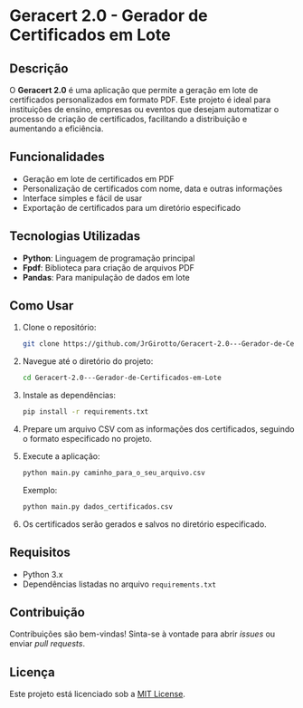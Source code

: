 # Geracert 2.0 - Gerador de Certificados em Lote

## Descrição

O **Geracert 2.0** é uma aplicação que permite a geração em lote de certificados personalizados em formato PDF. Este projeto é ideal para instituições de ensino, empresas ou eventos que desejam automatizar o processo de criação de certificados, facilitando a distribuição e aumentando a eficiência.

## Funcionalidades

- Geração em lote de certificados em PDF
- Personalização de certificados com nome, data e outras informações
- Interface simples e fácil de usar
- Exportação de certificados para um diretório especificado

## Tecnologias Utilizadas

- **Python**: Linguagem de programação principal
- **Fpdf**: Biblioteca para criação de arquivos PDF
- **Pandas**: Para manipulação de dados em lote

## Como Usar

1. Clone o repositório:
    ```bash
    git clone https://github.com/JrGirotto/Geracert-2.0---Gerador-de-Certificados-em-Lote.git
    ```

2. Navegue até o diretório do projeto:
    ```bash
    cd Geracert-2.0---Gerador-de-Certificados-em-Lote
    ```

3. Instale as dependências:
    ```bash
    pip install -r requirements.txt
    ```

4. Prepare um arquivo CSV com as informações dos certificados, seguindo o formato especificado no projeto.

5. Execute a aplicação:
    ```bash
    python main.py caminho_para_o_seu_arquivo.csv
    ```

   Exemplo:
    ```bash
    python main.py dados_certificados.csv
    ```

6. Os certificados serão gerados e salvos no diretório especificado.

## Requisitos

- Python 3.x
- Dependências listadas no arquivo `requirements.txt`

## Contribuição

Contribuições são bem-vindas! Sinta-se à vontade para abrir _issues_ ou enviar _pull requests_.

## Licença

Este projeto está licenciado sob a [MIT License](LICENSE).
